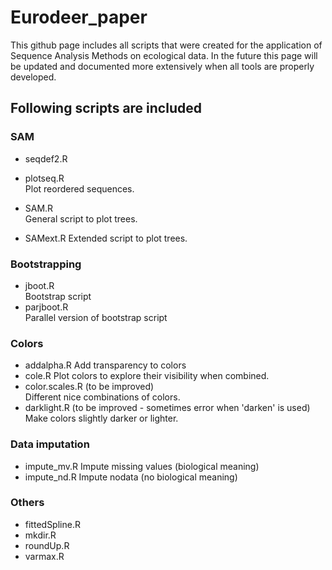 # Eurodeer_paper
This github page includes all scripts that were created for the application of Sequence Analysis Methods on ecological data.
In the future this page will be updated and documented more extensively when all tools are properly developed. 

## Following scripts are included
### SAM
* seqdef2.R 
 
* plotseq.R 	
Plot reordered sequences. 
* SAM.R 	
General script to plot trees. 
* SAMext.R 
Extended script to plot trees.

### Bootstrapping
* jboot.R 	
Bootstrap script
* parjboot.R 	
Parallel version of bootstrap script

### Colors
* addalpha.R 
Add transparency to colors
* cole.R
Plot colors to explore their visibility when combined. 
* color.scales.R (to be improved)	
Different nice combinations of colors. 
* darklight.R (to be improved - sometimes error when 'darken' is used)	
Make colors slightly darker or lighter. 

### Data imputation
* impute_mv.R 
Impute missing values (biological meaning) 
* impute_nd.R 
Impute nodata (no biological meaning)  

### Others
* fittedSpline.R 
* mkdir.R 	
* roundUp.R 	
* varmax.R 	
